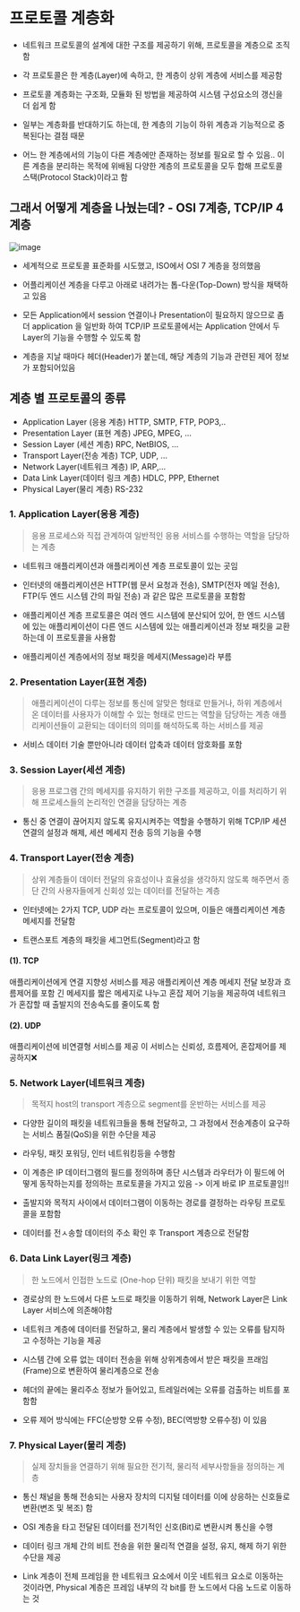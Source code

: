 

# 프로토콜 계층화

- 네트워크 프로토콜의 설계에 대한 구조를 제공하기 위해, 프로토콜을 계층으로 조직함

- 각 프로토콜은 한 계층(Layer)에 속하고, 한 계층이 상위 계층에 서비스를 제공함

- 프로토콜 계층화는 구조화, 모듈화 된 방법을 제공하여 시스템 구성요소의 갱신을 더 쉽게 함

- 일부는 계층화를 반대하기도 하는데, 한 계층의 기능이 하위 계층과 기능적으로 중복된다는 결점 때문

- 어느 한 계층에서의 기능이 다른 계층에만 존재하는 정보를 필요로 할 수 있음.. 이른 계층을 분리하는 목적에 위배됨
다양한 계층의 프로토콜을 모두 합해 프로토콜 스택(Protocol Stack)이라고 함


## 그래서 어떻게 계층을 나눴는데? - OSI 7계층, TCP/IP 4계층

![image](https://github.com/seulgi7/Book-Log/assets/107892937/ffc55e90-55f0-4da2-bc71-5f8faf437aeb)

- 세계적으로 프로토콜 표준화를 시도했고, ISO에서 OSI 7 계층을 정의했음
  
- 어플리케이션 계층을 다루고 아래로 내려가는 톱-다운(Top-Down) 방식을 채택하고 있음

- 모든 Application에서 session 연결이나 Presentation이 필요하지 않으므로
좀 더 application 을 일반화 하여 TCP/IP 프로토콜에서는
Application 안에서 두 Layer의 기능을 수행할 수 있도록 함
- 계층을 지날 때마다 헤더(Header)가 붙는데, 해당 계층의 기능과 관련된 제어 정보가 포함되어있음

## 계층 별 프로토콜의 종류

- Application Layer (응용 계층)	HTTP, SMTP, FTP, POP3,..
- Presentation Layer (표현 계층)	JPEG, MPEG, ...
- Session Layer (세션 계층)	RPC, NetBIOS, ...
- Transport Layer(전송 계층)	TCP, UDP, ...
- Network Layer(네트워크 계층)	IP, ARP,...
- Data Link Layer(데이터 링크 계층)	HDLC, PPP, Ethernet
- Physical Layer(물리 계층)	RS-232


### 1. Application Layer(응용 계층)

> 응용 프로세스와 직접 관계하여 일반적인 응용 서비스를 수행하는 역할을 담당하는 계층


- 네트워크 애플리케이션과 애플리케이션 계층 프로토콜이 있는 곳임

- 인터넷의 애플리케이션은 HTTP(웹 문서 요청과 전송), SMTP(전자 메일 전송), FTP(두 엔드 시스템 간의 파일 전송) 과 같은 많은 프로토콜을 포함함

- 애플리케이션 계층 프로토콜은 여러 엔드 시스템에 분산되어 있어, 한 엔드 시스템에 있는 애플리케이션이 다른 엔드 시스템에 있는 애플리케이션과 정보 패킷을 교환하는데 이 프로토콜을 사용함

- 애플리케이션 계층에서의 정보 패킷을 메세지(Message)라 부름


### 2. Presentation Layer(표현 계층)
> 애플리케이션이 다루는 정보를 통신에 알맞은 형태로 만들거나, 하위 계층에서 온 데이터를 사용자가 이해할 수 있는 형태로 만드는 역할을 담당하는 계층
> 애플리케이션들이 교환되는 데이터의 의미를 해석하도록 하는 서비스를 제공
>

- 서비스 데이터 기술 뿐만아니라 데이터 압축과 데이터 암호화를 포함

### 3. Session Layer(세션 계층)

> 응용 프로그램 간의 메세지를 유지하기 위한 구조를 제공하고, 이를 처리하기 위해 프로세스들의 논리적인 연결을 담당하는 계층


- 통신 중 연결이 끊어지지 않도록 유지시켜주는 역할을 수행하기 위해 TCP/IP 세션 연결의 설정과 해제, 세션 메세지 전송 등의 기능을 수행

### 4. Transport Layer(전송 계층)

> 상위 계층들이 데이터 전달의 유효성이나 효율성을 생각하지 않도록 해주면서 종단 간의 사용자들에게 신회성 있는 데이터를 전달하는 계층

- 인터넷에는 2가지 TCP, UDP 라는 프로토콜이 있으며, 이들은 애플리케이션 계층 메세지를 전달함

- 트랜스포트 계층의 패킷을 세그먼트(Segment)라고 함

#### (1). TCP

애플리케이션에게 연결 지향성 서비스를 제공
애플리케이션 계층 메세지 전달 보장과 흐름제어를 포함
긴 메세지를 짧은 메세지로 나누고 혼잡 제어 기능을 제공하여 네트워크가 혼잡할 때 출발지의 전송속도를 줄이도록 함
#### (2). UDP

애플리케이션에 비연결형 서비스를 제공
이 서비스는 신뢰성, 흐름제어, 혼잡제어를 제공하지❌

### 5. Network Layer(네트워크 계층)

> 목적지 host의 transport 계층으로 segment를 운반하는 서비스를 제공

- 다양한 길이의 패킷을 네트워크들을 통해 전달하고, 그 과정에서 전송계층이 요구하는 서비스 품질(QoS)을 위한 수단을 제공

- 라우팅, 패킷 포워딩, 인터 네트워킹등을 수행함

- 이 계층은 IP 데이터그램의 필드를 정의하며 종단 시스템과 라우터가 이 필드에 어떻게 동작하는지를 정의하는 프로토콜을 가지고 있음
-> 이게 바로 IP 프로토콜임!!

- 출발지와 목적지 사이에서 데이터그램이 이동하는 경로를 결정하는 라우팅 프로토콜을 포함함

- 데이터를 전ㅅ송할 데이터의 주소 확인 후 Transport 계층으로 전달함


### 6. Data Link Layer(링크 계층)

> 한 노드에서 인접한 노드로 (One-hop 단위) 패킷을 보내기 위한 역할

- 경로상의 한 노드에서 다른 노드로 패킷을 이동하기 위해, Network Layer은 Link Layer 서비스에 의존해야함

- 네트워크 계층에 데이터를 전달하고, 물리 계층에서 발생할 수 있는 오류를 탐지하고 수정하는 기능을 제공

- 시스템 간에 오류 없는 데이터 전송을 위해 상위계층에서 받은 패킷을 프래임(Frame)으로 변환하여 물리계층으로 전송

- 헤더의 끝에는 물리주소 정보가 들어있고, 트레일러에는 오류를 검출하는 비트를 포함함

- 오류 제어 방식에는 FFC(순방향 오류 수정), BEC(역방향 오류수정) 이 있음


### 7. Physical Layer(물리 계층)

> 실제 장치들을 연결하기 위해 필요한 전기적, 물리적 세부사항들을 정의하는 계층

- 통신 채널을 통해 전송되는 사용자 장치의 디지털 데이터를 이에 상응하는 신호들로 변환(변조 및 복조) 함

- OSI 계층을 타고 전달된 데이터를 전기적인 신호(Bit)로 변환시켜 통신을 수행

- 데이터 링크 개체 간의 비트 전송을 위한 물리적 연결을 설정, 유지, 해제 하기 위한 수단을 제공

- Link 계층이 전체 프레임을 한 네트워크 요소에서 이웃 네트워크 요소로 이동하는 것이라면,
Physical 계층은 프레임 내부의 각 bit를 한 노드에서 다음 노드로 이동하는 것


